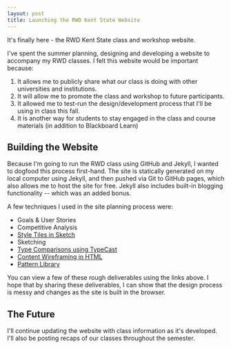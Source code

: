 ```yaml
---
layout: post
title: Launching the RWD Kent State Website
---
```


It's finally here - the RWD Kent State class and workshop website.  

I've spent the summer planning, designing and developing a website to accompany my RWD classes.  I felt this website would be important because:

1. It allows me to publicly share what our class is doing with other universities and institutions.
2. It will allow me to promote the class and workshop to future participants.
3. It allowed me to test-run the design/development process that I'll be using in class this fall.
4. It is another way for students to stay engaged in the class and course materials (in addition to Blackboard Learn)

## Building the Website

Because I'm going to run the RWD class using GitHub and Jekyll, I wanted to dogfood this process first-hand.  The site is statically generated on my local computer using Jekyll, and then pushed via Git to GitHub pages, which also allows me to host the site for free.  Jekyll also includes built-in blogging functionality -- which was an added bonus.  

A few techniques I used in the site planning process were:

* Goals & User Stories
* Competitive Analysis
* [Style Tiles in Sketch](/files/RWD-Style-Tiles.pdf)
* Sketching
* [Type Comparisons using TypeCast](/files/type.png)
* [Content Wireframing in HTML](/content)
* [Pattern Library](/patterns)

You can view a few of these rough deliverables using the links above.  I hope that by sharing these deliverables, I can show that the design process is messy and changes as the site is built in the browser.

## The Future

I'll continue updating the website with class information as it's developed.  I'll also be posting recaps of our classes throughout the semester.